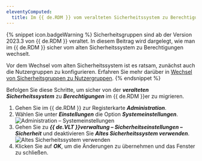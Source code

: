 ```yaml
---
eleventyComputed:
  title: Im {{ de.RDM }} vom veralteten Sicherheitssystem zu Berechtigungen wechseln
---
```

{% snippet icon.badgeWarning %}
Sicherheitsgruppen sind ab der Version 2023.3 von {{ de.RDM }} veraltet.
In diesem Beitrag wird dargelegt, wie man im {{ de.RDM }} sicher vom alten Sicherheitssystem zu Berechtigungen wechselt.  

Vor dem Wechsel vom alten Sicherheitssystem ist es ratsam, zunächst auch die Nutzergruppen zu konfigurieren. Erfahren Sie mehr darüber in [Wechsel von Sicherheitsgruppen zu Nutzergruppen](/de/kb/remote-desktop-manager/how-to-articles/migration-security-groups-user-groups/).
{% endsnippet %}  

Befolgen Sie diese Schritte, um sicher von der ***veralteten Sicherheitssystem*** zu ***Berechtigungen*** im {{ de.RDM }}er zu migrieren.

1. Gehen Sie im {{ de.RDM }} zur Registerkarte  ***Administration***.
1. Wählen Sie unter ***Einstellungen*** die Option ***Systemeinstellungen***.  
![Administration – Systemeinstellungen](https://webdevolutions.azureedge.net/docs/de/kb/KB0026.png)
1. Gehen Sie zu ***{{ de.VLT }}verwaltung – Sicherheitseinstellungen – Sicherheit*** und deaktivieren Sie ***Altes Sicherheitssystem verwenden***.  
![Altes Sicherheitssystem verwenden](https://webdevolutions.azureedge.net/docs/de/kb/KB0027.png)
1. Klicken Sie auf ***OK***, um die Änderungen zu übernehmen und das Fenster zu schließen.
